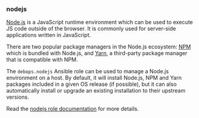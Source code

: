 ### nodejs

[Node.js](https://nodejs.org/) is a JavaScript runtime environment which
can be used to execute JS code outside of the browser. It is commonly
used for server-side applications written in JavaScript.

There are two popular package managers in the Node.js ecosystem:
[NPM](https://npmjs.org/) which is bundled with Node.js, and
[Yarn](https://yarnpkg.org/), a third-party package manager that is
compatible with NPM.

The `debops.nodejs` Ansible role can be used to manage a Node.js
environment on a host. By default, it will install Node.js, NPM and Yarn
packages included in a given OS release (if possible), but it can also
automatically install or upgrade an existing installation to their
upstream versions.

Read the [nodejs role documentation](https://docs.debops.org/en/stable-3.0/ansible/roles/nodejs/) for more details.
